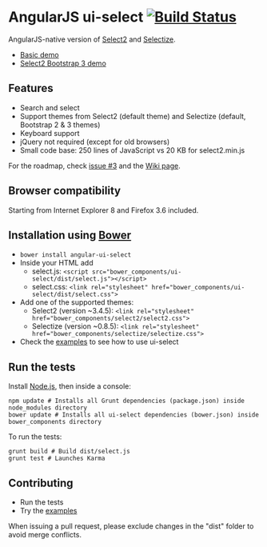 # AngularJS ui-select [![Build Status](https://travis-ci.org/angular-ui/ui-select.png)](https://travis-ci.org/angular-ui/ui-select)

AngularJS-native version of [Select2](http://ivaynberg.github.io/select2/) and [Selectize](http://brianreavis.github.io/selectize.js/).

- [Basic demo](http://plnkr.co/edit/GtOOWE?p=preview)
- [Select2 Bootstrap 3 demo](http://plnkr.co/edit/L8BdYv?p=preview)

## Features

- Search and select
- Support themes from Select2 (default theme) and Selectize (default, Bootstrap 2 & 3 themes)
- Keyboard support
- jQuery not required (except for old browsers)
- Small code base: 250 lines of JavaScript vs 20 KB for select2.min.js

For the roadmap, check [issue #3](https://github.com/angular-ui/ui-select/issues/3) and the [Wiki page](https://github.com/angular-ui/ui-select/wiki/Roadmap).

## Browser compatibility

Starting from Internet Explorer 8 and Firefox 3.6 included.

## Installation using [Bower](http://bower.io/)

- `bower install angular-ui-select`
- Inside your HTML add
  - select.js: `<script src="bower_components/ui-select/dist/select.js"></script>`
  - select.css: `<link rel="stylesheet" href="bower_components/ui-select/dist/select.css">`
- Add one of the supported themes:
  - Select2 (version ~3.4.5): `<link rel="stylesheet" href="bower_components/select2/select2.css">`
  - Selectize (version ~0.8.5): `<link rel="stylesheet" href="bower_components/selectize/selectize.css">`
- Check the [examples](https://github.com/angular-ui/ui-select/blob/master/examples) to see how to use ui-select

## Run the tests

Install [Node.js](http://nodejs.org/), then inside a console:
```
npm update # Installs all Grunt dependencies (package.json) inside node_modules directory
bower update # Installs all ui-select dependencies (bower.json) inside bower_components directory
```

To run the tests:
```
grunt build # Build dist/select.js
grunt test # Launches Karma
```

## Contributing

- Run the tests
- Try the [examples](https://github.com/angular-ui/ui-select/blob/master/examples)

When issuing a pull request, please exclude changes in the "dist" folder to avoid merge conflicts.
